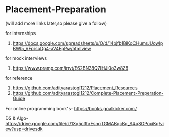 # Placement-Preparation

(will add more links later,so please give a follow)

for internships
1. https://docs.google.com/spreadsheets/u/0/d/14bjfb1BiKoCHumrJUowIpBWI5_VFpisoDg4-aV4EpPw/htmlview

for mock interviews
1. https://www.pramp.com/invt/E62BN38Q7lHJl0o3w8Z8

for reference
1. https://github.com/adityarastogi1212/Placement_Resources
2. https://github.com/adityarastogi1212/Complete-Placement-Preperation-Guide

For online programming book's-
https://books.goalkicker.com/

DS & Algo-
https://drive.google.com/file/d/1Xq5c3hrEsnqTGMABqcBq_S4q8OPoxiKq/view?usp=drivesdk
